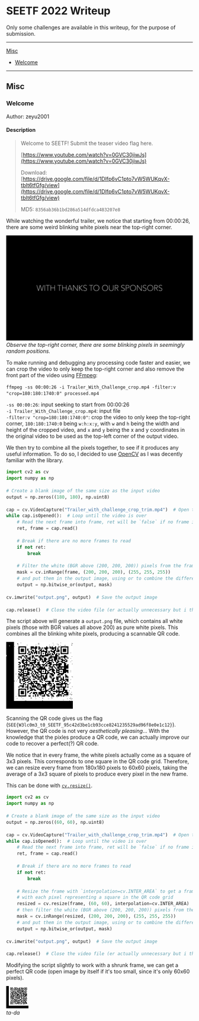 # SEETF 2022 Writeup

Only some challenges are available in this writeup, for the purpose of submission.

---

[Misc](#misc)

- [Welcome](#welcome)

---

## Misc

### Welcome

Author: zeyu2001

#### Description

> Welcome to SEETF! Submit the teaser video flag here.
>
> [https://www.youtube.com/watch?v=0GVC30jiwJs](https://www.youtube.com/watch?v=0GVC30jiwJs)
>
> Download: [https://drive.google.com/file/d/1Dlfp6vC1pto7vW5WUKqvX-tbIt6tfGfg/view](https://drive.google.com/file/d/1Dlfp6vC1pto7vW5WUKqvX-tbIt6tfGfg/view)
>
> MD5: `8356ab36b1bd286a514dfdca483207e8`

While watching the wonderful trailer, we notice that starting from 00:00:26, there are some weird blinking white pixels near the top-right corner.

![Blinking Pixels](./seetf-2022/welcome-blinking-pixels.gif)  
*Observe the top-right corner, there are some blinking pixels in seemingly random positions.*

To make running and debugging any processing code faster and easier, we can crop the video to only keep the top-right corner and also remove the front part of the video using [FFmpeg](https://ffmpeg.org/):

`ffmpeg -ss 00:00:26 -i Trailer_With_Challenge_crop.mp4 -filter:v "crop=180:180:1740:0" processed.mp4`

`-ss 00:00:26`: input seeking to start from 00:00:26  
`-i Trailer_With_Challenge_crop.mp4`: input file  
`-filter:v "crop=180:180:1740:0"`: crop the video to only keep the top-right corner, `180:180:1740:0` being `w:h:x:y`, with `w` and `h` being the width and height of the cropped video, and `x` and `y` being the x and y coordinates in the original video to be used as the top-left corner of the output video.

We then try to combine all the pixels together, to see if it produces any useful information. To do so, I decided to use [OpenCV](https://opencv.org/) as I was decently familiar with the library.

```python
import cv2 as cv
import numpy as np

# Create a blank image of the same size as the input video
output = np.zeros((180, 180), np.uint8)

cap = cv.VideoCapture("Trailer_with_challenge_crop_trim.mp4")  # Open the video file
while cap.isOpened():  # Loop until the video is over
    # Read the next frame into frame, ret will be `false` if no frame is read
    ret, frame = cap.read()

    # Break if there are no more frames to read
    if not ret:
        break

    # Filter the white (BGR above (200, 200, 200)) pixels from the frame
    mask = cv.inRange(frame, (200, 200, 200), (255, 255, 255))
    # and put them in the output image, using or to combine the different frames
    output = np.bitwise_or(output, mask)

cv.imwrite("output.png", output)  # Save the output image

cap.release()  # Close the video file (er actually unnecessary but i think good habit)
```

The script above will generate a `output.png` file, which contains all white pixels (those with BGR values all above 200) as pure white pixels. This combines all the blinking white pixels, producing a scannable QR code.

![QR code with some wrong pixels](./seetf-2022/welcome-flag-1.png)

Scanning the QR code gives us the flag (`SEE{W3lc0m3_t0_SEETF_95c42d3be1cb93cce8241235529ad96f8e0e1c12}`). However, the QR code is not very *aesthetically pleasing*... With the knowledge that the pixles produce a QR code, we can actually improve our code to recover a perfect(?) QR code.

We notice that in every frame, the white pixels actually come as a square of 3x3 pixels. This corresponds to one square in the QR code grid. Therefore, we can resize every frame from 180x180 pixels to 60x60 pixels, taking the average of a 3x3 square of pixels to produce every pixel in the new frame.

This can be done with [`cv.resize()`](https://docs.opencv.org/4.x/da/d54/group__imgproc__transform.html#ga47a974309e9102f5f08231edc7e7529d).

```python
import cv2 as cv
import numpy as np

# Create a blank image of the same size as the input video
output = np.zeros((60, 60), np.uint8)

cap = cv.VideoCapture("Trailer_with_challenge_crop_trim.mp4")  # Open the video file
while cap.isOpened():  # Loop until the video is over
    # Read the next frame into frame, ret will be `false` if no frame is read
    ret, frame = cap.read()

    # Break if there are no more frames to read
    if not ret:
        break

    # Resize the frame with `interpolation=cv.INTER_AREA` to get a frame
    # with each pixel representing a square in the QR code grid
    resized = cv.resize(frame, (60, 60), interpolation=cv.INTER_AREA)
    # then filter the white (BGR above (200, 200, 200)) pixels from the resized frame
    mask = cv.inRange(resized, (200, 200, 200), (255, 255, 255))
    # and put them in the output image, using or to combine the different frames
    output = np.bitwise_or(output, mask)

cv.imwrite("output.png", output)  # Save the output image

cap.release()  # Close the video file (er actually unnecessary but i think good habit)
```

Modifying the script slightly to work with a shrunk frame, we can get a perfect QR code (open image by itself if it's too small, since it's only 60x60 pixels).

![Final QR code](./seetf-2022/welcome-flag-2.png)  
*ta-da*
